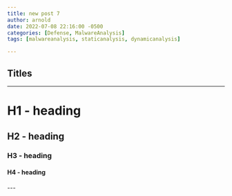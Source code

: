 ```yaml
---
title: new post 7
author: arnold
date: 2022-07-08 22:16:00 -0500
categories: [Defense, MalwareAnalysis]
tags: [malwareanalysis, staticanalysis, dynamicanalysis]

---
```



## Titles
---
# H1 - heading

<h2 data-toc-skip>H2 - heading</h2>

<h3 data-toc-skip>H3 - heading</h3>

<h4>H4 - heading</h4>
---
<br>